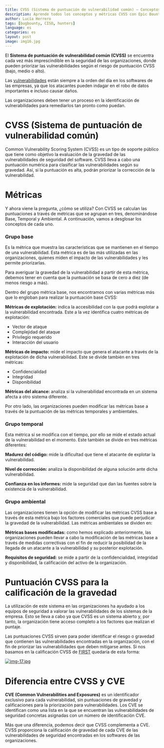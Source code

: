 ```yaml
---
title: CVSS (Sistema de puntuación de vulnerabilidad común) – Conceptos y métricas 
description: Aprende todos los conceptos y métricas CVSS con Epic Bounties.
author: Lucía Herrero
tags: [bugbounty, CISO, hunters]
language: es
categories: es
layout: post
image: img16.jpg
---
```


El <b>Sistema de puntuación de vulnerabilidad común (CVSS)</b> se encuentra cada vez más imprescindible en la seguridad de las organizaciones, donde pueden priorizar las vulnerabilidades según el riesgo de puntuación CVSS (bajo, medio o alto).  

Las <a href="https://www.epicbounties.com/es/common-ways-hacked-companies.html">vulnerabilidades</a> están siempre a la orden del día en los softwares de las empresas, ya que los atacantes pueden indagar en el robo de datos importantes e incluso causar daños.

Las organizaciones deben tener un proceso en la identificación de vulnerabilidades para remediarlos tan pronto como puedan.

# CVSS (Sistema de puntuación de vulnerabilidad común)   

Common Vulnerability Scoring System (CVSS) es un tipo de soporte público que tiene como objetivo la evaluación de la gravedad de las vulnerabilidades de seguridad del software. CVSS lleva a cabo una puntuación numérica para clasificar las vulnerabilidades según su gravedad. Así, si la puntuación es alta, podrán priorizar la corrección de la vulnerabilidad.

# Métricas

Y ahora viene la pregunta, ¿cómo se utiliza? Con CVSS se calculan las puntuaciones a través de métricas que se agrupan en tres, denominándose Base, Temporal y Ambiental. A continuación, vamos a desglosar los conceptos de cada uno.

### Grupo base

Es la métrica que muestra las características que se mantienen en el tiempo de una vulnerabilidad. Esta métrica es de las más utilizadas en las organizaciones, quienes miden el impacto de las vulnerabilidades y les permite priorizarlas. 

Para averiguar la gravedad de la vulnerabilidad a partir de esta métrica, debemos tener en cuenta que la puntuación se basa de cero a diez (de menos riesgo a más). 

Dentro del grupo métrica base, nos encontramos con varias métricas más que lo engloban para realizar la puntuación base CVSS:

<b>Métricas de explotación:</b> indica la accesibilidad con la que podrá explotar a la vulnerabilidad encontrada. Este a la vez identifica cuatro métricas de explotación:

- Vector de ataque 
- Complejidad del ataque 
- Privilegio requerido 
- Interacción del usuario 

<b>Métricas de impacto:</b> mide el impacto que genera el atacante a través de la explotación de dicha vulnerabilidad. Este se divide también en tres métricas: 

- Confidencialidad 
- Integridad 
- Disponibilidad  

<b>Métricas del alcance:</b> analiza si la vulnerabilidad encontrada en un sistema afecta a otro sistema diferente. 

Por otro lado, las organizaciones pueden modificar las métricas base a través de la puntuación de las métricas temporales y ambientales. 

### Grupo temporal

Esta métrica sí se modifica con el tiempo, por ello se mide el estado actual de la vulnerabilidad en el momento. Este también se divide en tres métricas diferentes:

<b>Madurez del código:</b> mide la dificultad que tiene el atacante de explotar la vulnerabilidad.

<b>Nivel de corrección:</b> analiza la disponibilidad de alguna solución ante dicha vulnerabilidad.

<b>Confianza en los informes:</b> mide la seguridad que dan las fuentes sobre la existencia de la vulnerabilidad.

### Grupo ambiental

Las organizaciones tienen la opción de modificar las métricas CVSS base a través de esta métrica bajo los factores comerciales que puede perjudicar la gravedad de la vulnerabilidad. Las métricas ambientales se dividen en:

<b>Métricas bases modificadas:</b> como hemos explicado anteriormente, las organizaciones pueden llevar a cabo la modificación de las métricas base a través de medidas correctivas con el fin de reducir la posibilidad de la llegada de un atacante a la vulnerabilidad y su posterior explotación. 

<b>Requisitos de seguridad:</b> se mide a partir de la confidencialidad, integridad y disponibilidad, la calificación del activo de la organización. 

# Puntuación CVSS para la calificación de la gravedad

La utilización de este sistema en las organizaciones ha ayudado a los equipos de seguridad a valorar las vulnerabilidades de los sistemas de la empresa. Esto se lleva a cabo ya que CVSS es un sistema abierto y, por tanto, la organización tiene acceso completo a los factores que realizan el puntaje.

Las puntuaciones CVSS sirven para poder identificar el riesgo o gravedad que contienen las vulnerabilidades encontradas en la organización, con el fin de priorizar las vulnerabilidades que deben mitigarse antes. Si nos basamos en la calificación CVSS de <a href="https://www.first.org/">FIRST</a> quedaría de esta forma:

[![img-17.jpg](https://i.postimg.cc/zGTnDcY7/img-17.jpg)](https://postimg.cc/Js4yPKnH)

# Diferencia entre CVSS y CVE

<b>CVE (Common Vulnerabilities and Exposures)</b> es un identificador exclusivo para cada vulnerabilidad, sin puntuaciones de gravedad y calificaciones para la priorización para vulnerabilidades. Los CVE se identifican como una lista en la que se encuentran las vulnerabilidades de seguridad concretas asignadas con un número de identificación CVE.

Más que una diferencia, podemos decir que CVSS complementa a CVE. CVSS proporciona la calificación de gravedad de cada CVE de las vulnerabilidades de seguridad encontradas en los softwares de las organizaciones. 
